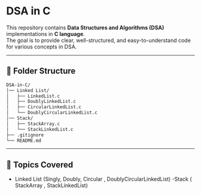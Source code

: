 # DSA in C  

This repository contains **Data Structures and Algorithms (DSA)** implementations in **C language**.  
The goal is to provide clear, well-structured, and easy-to-understand code for various concepts in DSA.  

---

## 📂 Folder Structure  

```bash
DSA-in-C/
│── Linked List/
│   ├── LinkedList.c
│   ├── DoublyLinkedList.c
│   ├── CircularLinkedList.c
│   └── DoublyCircularLinkedList.c
│── Stack/
│   ├── StackArray.c
│   └── StackLinkedList.c
├── .gitignore 
└── README.md
```

---

## 🚀 Topics Covered  

- Linked List (Singly, Doubly, Circular , DoublyCircularLinkedList) 
-Stack ( StackArray , StackLinkedList)